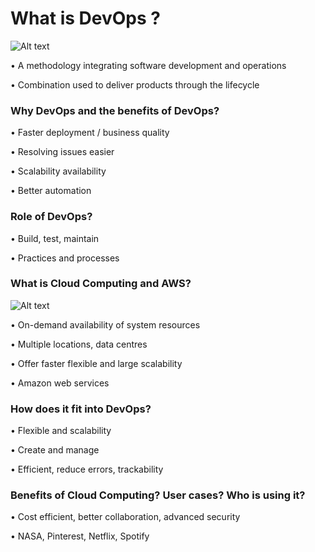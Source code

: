 <h1>What is DevOps ? </h1>


![Alt text](img_1.png "Image alt text")

•	A methodology integrating software development and operations

•	Combination used to deliver products through the lifecycle 


<h3>Why DevOps and the benefits of DevOps?</h3>

•	Faster deployment / business quality 

•	Resolving issues easier

•	Scalability availability 

•	Better automation


<h3>Role of DevOps? </h3>

•	Build, test, maintain

•	Practices and processes 

<h3>What is Cloud Computing and AWS?</h3>

![Alt text](img_2.png "Image alt text")

•	On-demand availability of system resources

•	Multiple locations, data centres 

•	Offer faster flexible and large scalability

•	Amazon web services

<h3>How does it fit into DevOps? </h3>

•	Flexible and scalability 

•	Create and manage 

•	Efficient, reduce errors, trackability  


<h3>Benefits of Cloud Computing? User cases? Who is using it?</h3>

•	Cost efficient, better collaboration, advanced security 

•	NASA, Pinterest, Netflix, Spotify 

